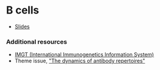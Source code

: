 # B cells

* [Slides](slides.html)

### Additional resources
* [IMGT (International Immunogenetics Information System)](http://www.imgt.org/)
* Theme issue, ["The dynamics of antibody repertoires"](http://rstb.royalsocietypublishing.org/content/370/1676)